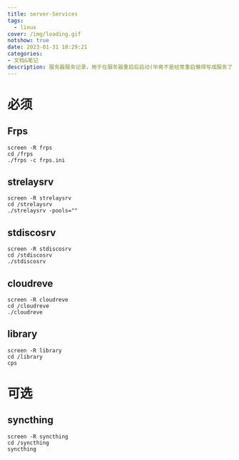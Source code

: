 ```yaml
---
title: server-Services
tags:
  - linux
cover: /img/loading.gif
notshow: true
date: 2023-01-31 18:29:21
categories:
- 文档&笔记
description: 服务器服务记录，用于在服务器重启后启动(毕竟不是经常重启懒得写成服务了)
---
```

# 必须
## Frps
```
screen -R frps
cd /frps
./frps -c frps.ini
```
## strelaysrv
```
screen -R strelaysrv
cd /strelaysrv
./strelaysrv -pools=""
```
## stdiscosrv
```
screen -R stdiscosrv
cd /stdiscosrv
./stdiscosrv
```
## cloudreve
```
screen -R cloudreve
cd /cloudreve
./cloudreve
```
## library
```
screen -R library
cd /library
cps
```
# 可选
## syncthing
```
screen -R syncthing
cd /syncthing
syncthing
```